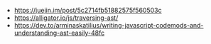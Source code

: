 - https://juejin.im/post/5c2714fb51882575f560503c
- https://alligator.io/js/traversing-ast/
- https://dev.to/arminaskatilius/writing-javascript-codemods-and-understanding-ast-easily-48fc